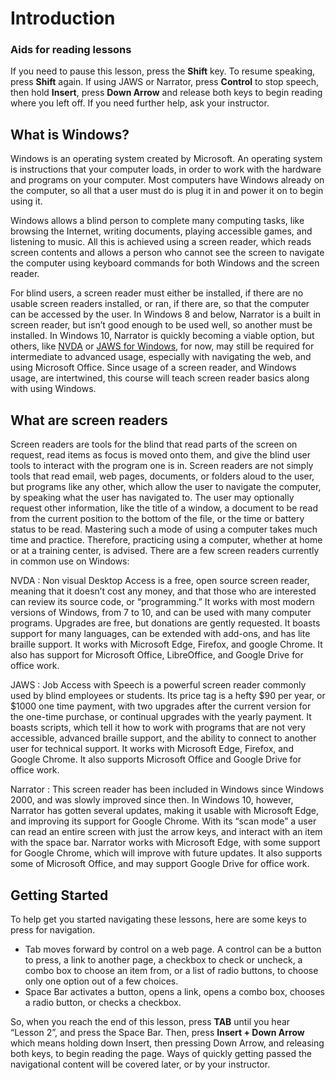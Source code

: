# Introduction

### Aids for reading lessons

If you need to pause this lesson, press the **Shift** key. To resume
speaking, press **Shift** again. If using JAWS or Narrator, press
**Control** to stop speech, then hold **Insert**, press **Down Arrow**
and release both keys to begin reading where you left off. If you need
further help, ask your instructor.

What is Windows?
----------------

Windows is an operating system created by Microsoft. An operating system
is instructions that your computer loads, in order to work with the
hardware and programs on your computer. Most computers have Windows
already on the computer, so all that a user must do is plug it in and
power it on to begin using it.

Windows allows a blind person to complete many computing tasks, like
browsing the Internet, writing documents, playing accessible games,
and listening to music. All this is achieved using a screen reader,
which reads screen contents and allows a person who cannot see the
screen to navigate the computer using keyboard commands for both
Windows and the screen reader.

For blind users, a screen reader must either be installed, if there are
no usable screen readers installed, or ran, if there are, so that the
computer can be accessed by the user. In Windows 8 and below,
Narrator is a built in screen reader, but isn’t good enough to be used
well, so another must be installed. In Windows 10, Narrator is quickly
becoming a viable option, but others, like
[NVDA](https://www.nvaccess.org) or [JAWS for
Windows](https://www.freedomscientific.com/products/software/jaws/), for
now, may still be required for intermediate to advanced usage,
especially with navigating the web, and using Microsoft Office. Since
usage of a screen reader, and Windows usage, are intertwined, this
course will teach screen reader basics along with using Windows.

What are screen readers
-----------------------

Screen readers are tools for the blind that read parts of the screen on
request, read items as focus is moved onto them, and give the blind user
tools to interact with the program one is in. Screen readers are not
simply tools that read email, web pages, documents, or folders aloud to
the user, but programs like any other, which allow the user to navigate
the computer, by speaking what the user has navigated to. The user may
optionally request other information, like the title of a window, a
document to be read from the current position to the bottom of the file,
or the time or battery status to be read. Mastering such a mode of using
a computer takes much time and practice. Therefore, practicing using a
computer, whether at home or at a training center, is advised. There are
a few screen readers currently in common use on Windows:

NVDA
:   Non visual Desktop Access is a free, open source screen reader,
    meaning that it doesn’t cost any money, and that those who are
    interested can review its source code, or “programming.” It works
    with most modern versions of Windows, from 7 to 10, and can be used
    with many computer programs. Upgrades are free, but donations are
    gently requested. It boasts support for many languages, can be
    extended with add-ons, and has lite braille support. It works with
    Microsoft Edge, Firefox, and google Chrome. It also has support for
    Microsoft Office, LibreOffice, and Google Drive for office work.

JAWS
:   Job Access with Speech is a powerful screen reader commonly used by
    blind employees or students. Its price tag is a hefty $90 per year,
    or $1000 one time payment, with two upgrades after the current
    version for the one-time purchase, or continual upgrades with the
    yearly payment. It boasts scripts, which tell it how to work with
    programs that are not very accessible, advanced braille support, and
    the ability to connect to another user for technical support. It
    works with Microsoft Edge, Firefox, and Google Chrome. It also
    supports Microsoft Office and Google Drive for office work.

Narrator
:   This screen reader has been included in Windows since Windows 2000,
    and was slowly improved since then. In Windows 10, however, Narrator
    has gotten several updates, making it usable with Microsoft Edge,
    and improving its support for Google Chrome. With its “scan mode” a
    user can read an entire screen with just the arrow keys, and
    interact with an item with the space bar. Narrator works with
    Microsoft Edge, with some support for Google Chrome, which will
    improve with future updates. It also supports some of Microsoft
    Office, and may support Google Drive for office work.

Getting Started
---------------

To help get you started navigating these lessons, here are some keys to
press for navigation.

- Tab moves forward by control on a web page. A control can be a
    button to press, a link to another page, a checkbox to check or
    uncheck, a combo box to choose an item from, or a list of radio
    buttons, to choose only one option out of a few choices.
- Space Bar activates a button, opens a link, opens a combo box,
    chooses a radio button, or checks a checkbox.

So, when you reach the end of this lesson, press **TAB** until you hear
“Lesson 2”, and press the Space Bar. Then, press **Insert + Down Arrow**
which means holding down Insert, then pressing Down Arrow, and releasing
both keys, to begin reading the page. Ways of quickly getting passed the
navigational content will be covered later, or by your instructor.
